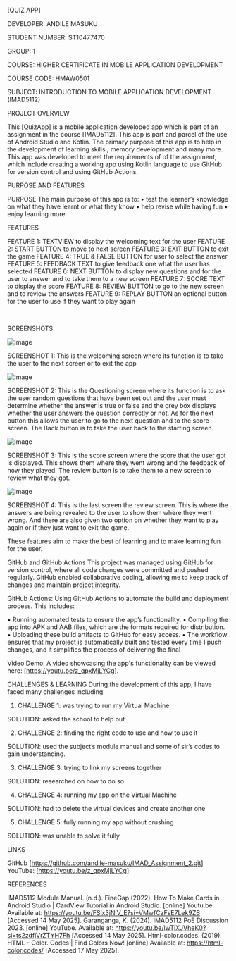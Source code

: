 [QUIZ APP]


DEVELOPER: ANDILE MASUKU

STUDENT NUMBER: ST10477470

GROUP: 1

COURSE: HIGHER CERTIFICATE IN MOBILE APPLICATION DEVELOPMENT

COURSE CODE: HMAW0501

SUBJECT: INTRODUCTION TO MOBILE APPLICATION DEVELOPMENT (IMAD5112)


PROJECT OVERVIEW

This [QuizApp] is a mobile application developed app which is part of an assignment in the course [IMAD5112]. This app is part and parcel of the use of Android Studio and Kotlin.
The primary purpose of this app is to help in the development of learning skills , memory development and many more.
This app was developed to meet the requirements of of the assignment, which include creating a working app using Kotlin language to use GitHub for version control and using GitHub Actions.


PURPOSE AND FEATURES

PURPOSE
The main purpose of this app is to:
•	test the learner’s knowledge on what they have learnt or what they know
•	help revise while having fun
•	enjoy learning more 

FEATURES

FEATURE 1: TEXTVIEW to display the welcoming text for the user
FEATURE 2: START BUTTON to move to next screen
FEATURE 3: EXIT BUTTON to exit the game
FEATURE 4: TRUE & FALSE BUTTON for user to select the answer
FEATURE 5: FEEDBACK TEXT to give feedback one what the user has selected
FEATURE 6: NEXT BUTTON to display new questions and for the user to answer and to take them to a new screen
FEATURE 7: SCORE TEXT to display the score
FEATURE 8: REVIEW BUTTON to go to the new screen and to review the answers 
FEATURE 9: REPLAY BUTTON an optional button for the user to use if they want to play again



 

SCREENSHOTS

![image](https://github.com/user-attachments/assets/7226b2d0-2ced-493c-b69a-7af2c2037ce7)

SCREENSHOT 1:  This is the welcoming screen where its function is to take the user to the next screen or to exit the app

 ![image](https://github.com/user-attachments/assets/3fb38fd2-af11-4ace-a36b-175cbaa9e460)

SCREENSHOT 2:  This is the Questioning screen where its function is to ask the user random questions that have been set out and the user must determine whether the answer is true or false and the grey box displays whether the user answers the question correctly or not. As for the next button this allows the user to go to the next question and to the score screen. The Back button is to take the user back to the starting screen.

 ![image](https://github.com/user-attachments/assets/a4180976-8b2d-4bf3-ade8-61a1a02eb6fa)

SCREENSHOT 3:  This is the score screen where the score that the user got is displayed. This shows them where they went wrong and the feedback of how they played. The review button is to take them to a new screen to review what they got.
 
 ![image](https://github.com/user-attachments/assets/e0e425b1-33c5-467b-9c49-2148e126fdf0)

SCREENSHOT 4: This is the last screen the review screen. This is where the answers are being revealed to the user to show them where they went wrong. And there are also given two option on whether they want to play again or if they just want to exit the game.

These features aim to make the best of learning and to make learning fun for the user.


GitHub and GitHub Actions
This project was managed using GitHub for version control, where all code changes were committed and pushed regularly. GitHub enabled collaborative coding, allowing me to keep track of changes and maintain project integrity.

GitHub Actions:
Using GitHub Actions to automate the build and deployment process. 
This includes:

•	Running automated tests to ensure the app’s functionality.
•	Compiling the app into APK and AAB files, which are the formats required for distribution.
•	Uploading these build artifacts to GitHub for easy access.
•	The workflow ensures that my project is automatically built and tested every time I push changes, and it simplifies the process of delivering the final 

Video Demo:
A video showcasing the app's functionality can be viewed here: [https://youtu.be/z_qpxMjLYCg].


CHALLENGES & LEARNING
During the development of this app, I have faced many challenges including:

1.	CHALLENGE 1: was trying to run my Virtual Machine

SOLUTION: asked the school to help out

2.	CHALLENGE 2: finding the right code to use and how to use it

SOLUTION: used the subject’s module manual and some of sir’s codes to gain understanding.

3.	CHALLENGE 3: trying to link my screens together

SOLUTION: researched on how to do so

4.	CHALLENGE 4: running my app on the Virtual Machine

SOLUTION: had to delete the virtual devices and create another one

5.	CHALLENGE 5: fully running my app without crushing 

SOLUTION: was unable to solve it fully


LINKS 

GitHub [https://github.com/andile-masuku/IMAD_Assignment_2.git]
YouTube: [https://youtu.be/z_qpxMjLYCg]

REFERENCES 

IMAD5112 Module Manual. (n.d.).
FineGap (2022). How To Make Cards in Android Studio | CardView Tutorial in Android Studio. [online] Youtu.be. Available at: https://youtu.be/FSlx3jNlV_E?si=VMwfCzFsE7Lek9ZB [Accessed 14 May 2025].
Garanganga, K. (2024). IMAD5112 PoE Discussion 2023. [online] YouTube. Available at: https://youtu.be/lwTjXJVheK0?si=ts2zdfjVrZTYH7Fh [Accessed 14 May 2025].
Html-color.codes. (2019). HTML - Color. Codes | Find Colors Now! [online] Available at: https://html-color.codes/ [Accessed 17 May 2025].


